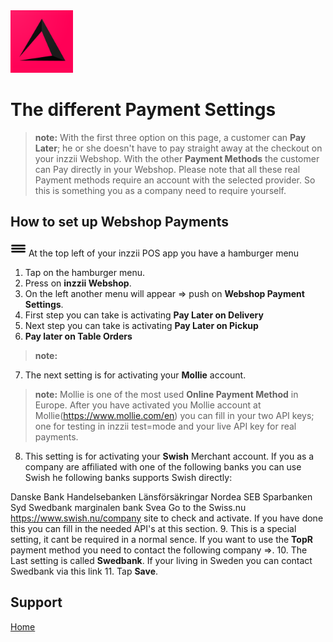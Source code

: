 <img src="../Assets/Pictures/play_store_512.png" alt="inzzii logo" width="100"/>

# The different Payment Settings
> **note:** With the first three option on this page, a customer can **Pay Later**; he or she doesn't have to pay straight away at the checkout on your inzzii Webshop. With the other **Payment Methods** the customer can Pay directly in your Webshop. Please note that all these real Payment methods require an account with the selected provider. So this is something you as a company need to require yourself.

## How to set up Webshop Payments 

<img src="../Assets/Pictures/Hmenu.png" alt="hamburgermenu" width="25" height="25"/> At the top left of your inzzii POS app you have a hamburger menu 
1. Tap on the hamburger menu.
2. Press on **inzzii Webshop**.
3. On the left another menu will appear => push on **Webshop Payment Settings**. 
4. First step you can take is activating **Pay Later on Delivery**
5. Next step you can take is activating **Pay Later on Pickup**
6. **Pay later on Table Orders**
> **note:** 
7. The next setting is for activating your **Mollie** account.
> **note:** Mollie is one of the most used **Online Payment Method** in Europe. After you have activated you Mollie account at Mollie(https://www.mollie.com/en) you can fill in your two API keys; one for testing in inzzii test=mode and your live API key for real payments.
8. This setting is for activating your **Swish** Merchant account. If you as a company are affiliated with one of the following banks you can use Swish he following banks supports Swish directly:

Danske Bank
Handelsebanken
Länsförsäkringar
Nordea
SEB
Sparbanken Syd
Swedbank
marginalen bank
Svea
Go to the Swiss.nu https://www.swish.nu/company site to check and activate. If you have done this you can fill in the needed API's at this section.
9. This is a special setting, it cant be required in a normal sence. If you want to use the **TopR** payment method you need to contact the following company =>.
10. The Last setting is called **Swedbank**. If your living in Sweden you can contact Swedbank via this link
11. Tap **Save**.


## Support
[Home](../index.md)